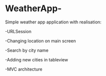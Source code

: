 # WeatherApp-
Simple weather app application with realisation:

-URLSession

-Changing location on main screen

-Search by city name 

-Adding new cities in tableview 

-MVC architecture 
